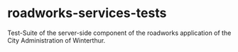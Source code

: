 # roadworks-services-tests
Test-Suite of the server-side component of the roadworks application of the City Administration of Winterthur.
